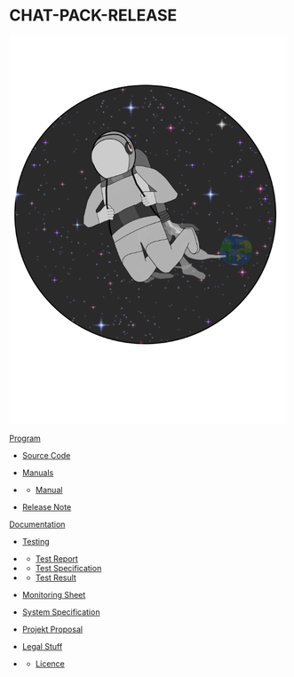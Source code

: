 # CHAT-PACK-RELEASE
<img src="logo.png" height="700" width="500">

[Program](Program)

- [Source Code](Program/SourceCode)

- [Manuals](Program/Manuals)

- - [Manual](Program/Manuals/Manual.docx)

- [Release Note](Program/ReleaseNote.docx)

[Documentation](Documentation)

- [Testing](Documentation/Testing)

- - [Test Report](Documentation/Testing/TestReport.docx)

- - [Test Specification](Documentation/Testing/TestSpecification.docx)

- - [Test Result](Documentation/Testing/TestResult.xlsx)

- [Monitoring Sheet](Documentation/monitoring.xlsx)

- [System Specification](Documentation/SystemSpecification.pdf)

- [Projekt Proposal](Documentation/ProjectProposal.pdf)

- [Legal Stuff](Documentation/LegalStuff)

- - [Licence](Documentation/LegalStuff/Licence.docx)
